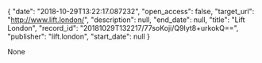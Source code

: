 {
  "date": "2018-10-29T13:22:17.087232", 
  "open_access": false, 
  "target_url": "http://www.lift.london/", 
  "description": null, 
  "end_date": null, 
  "title": "Lift London", 
  "record_id": "20181029T132217/77soKoji/Q9Iyt8+urkokQ==", 
  "publisher": "lift.london", 
  "start_date": null
}

None